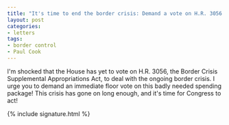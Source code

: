 ```yaml
---
title: "It's time to end the border crisis: Demand a vote on H.R. 3056!"
layout: post
categories:
- letters
tags:
- border control
- Paul Cook
---
```


I'm shocked that the House has yet to vote on H.R. 3056, the Border Crisis Supplemental Appropriations Act, to deal with the ongoing border crisis. I urge you to demand an immediate floor vote on this badly needed spending package! This crisis has gone on long enough, and it's time for Congress to act!

{% include signature.html %}

